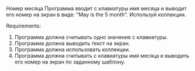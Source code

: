 Номер месяца
Программа вводит с клавиатуры имя месяца и выводит его номер на экран в виде: "May is the 5 month".
Используй коллекции.


Requirements:
1. Программа должна считывать одно значение с клавиатуры.
2. Программа должна выводить текст на экран.
3. Программа должна использовать коллекции.
4. Программа должна считывать с клавиатуры имя месяца и выводить его номер на экран по заданному шаблону.

